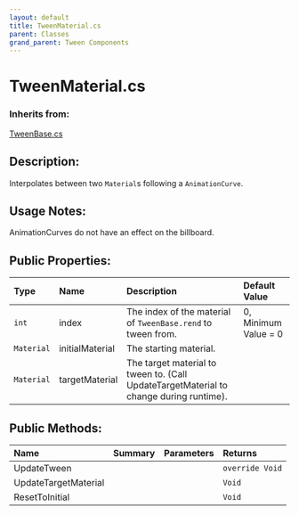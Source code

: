 ```yaml
---
layout: default
title: TweenMaterial.cs
parent: Classes
grand_parent: Tween Components
---
```


# TweenMaterial.cs

### Inherits from:
[TweenBase.cs](https://kitbashery.com/docs/tween-components/tween-base.html)

## Description:
Interpolates between two `Material`s following a `AnimationCurve`.

## Usage Notes:
 
AnimationCurves do not have an effect on the billboard.
 

## Public Properties:

| Type        | Name | Description         | Default Value |
|:-------------|:----|:------------------|:------|
|  `int` | index | The index of the material of `TweenBase.rend` to tween from. | 0, Minimum Value = 0 |
|  `Material` | initialMaterial | The starting material. |  |
|  `Material` | targetMaterial | The target material to tween to. (Call UpdateTargetMaterial to change during runtime). |  |

## Public Methods:

| Name | Summary      | Parameters | Returns |
|:----|:------------------|:-----------|:--------|
| UpdateTween |  |  | `override Void` |
| UpdateTargetMaterial |  |  | `Void` |
| ResetToInitial |  |  | `Void` |
